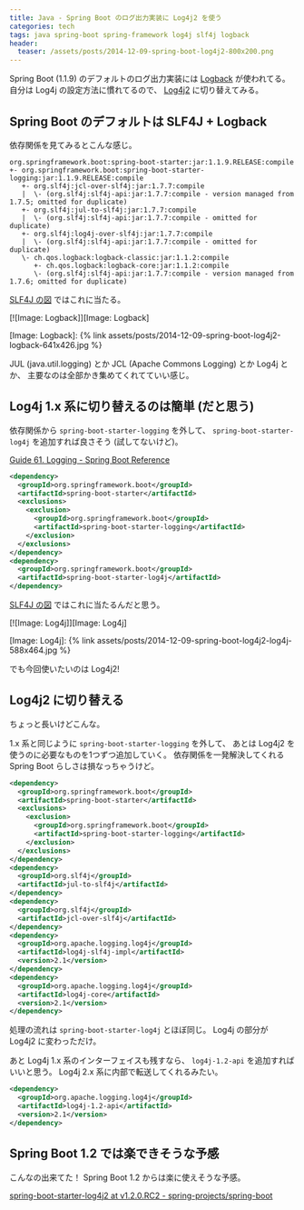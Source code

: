 ```yaml
---
title: Java - Spring Boot のログ出力実装に Log4j2 を使う
categories: tech
tags: java spring-boot spring-framework log4j slf4j logback
header:
  teaser: /assets/posts/2014-12-09-spring-boot-log4j2-800x200.png
---
```


Spring Boot (1.1.9) のデフォルトのログ出力実装には [Logback] が使われてる。
自分は Log4j の設定方法に慣れてるので、 [Log4j2] に切り替えてみる。

[Logback]: http://logback.qos.ch
[Log4j2]: http://logging.apache.org/log4j/2.x

<!--more-->

## Spring Boot のデフォルトは SLF4J + Logback

依存関係を見てみるとこんな感じ。

```text
org.springframework.boot:spring-boot-starter:jar:1.1.9.RELEASE:compile
+- org.springframework.boot:spring-boot-starter-logging:jar:1.1.9.RELEASE:compile
   +- org.slf4j:jcl-over-slf4j:jar:1.7.7:compile
   |  \- (org.slf4j:slf4j-api:jar:1.7.7:compile - version managed from 1.7.5; omitted for duplicate)
   +- org.slf4j:jul-to-slf4j:jar:1.7.7:compile
   |  \- (org.slf4j:slf4j-api:jar:1.7.7:compile - omitted for duplicate)
   +- org.slf4j:log4j-over-slf4j:jar:1.7.7:compile
   |  \- (org.slf4j:slf4j-api:jar:1.7.7:compile - omitted for duplicate)
   \- ch.qos.logback:logback-classic:jar:1.1.2:compile
      +- ch.qos.logback:logback-core:jar:1.1.2:compile
      \- (org.slf4j:slf4j-api:jar:1.7.7:compile - version managed from 1.7.6; omitted for duplicate)
```

[SLF4J の図](http://www.slf4j.org/legacy.html) ではこれに当たる。

[![Image: Logback]][Image: Logback]

[Image: Logback]: {% link assets/posts/2014-12-09-spring-boot-log4j2-logback-641x426.jpg %}

JUL (java.util.logging) とか JCL (Apache Commons Logging) とか Log4j とか、
主要なのは全部かき集めてくれてていい感じ。

## Log4j 1.x 系に切り替えるのは簡単 (だと思う)

依存関係から `spring-boot-starter-logging` を外して、
`spring-boot-starter-log4j` を追加すれば良さそう (試してないけど)。

[Guide 61. Logging - Spring Boot Reference](http://docs.spring.io/spring-boot/docs/current/reference/html/howto-logging.html)

```xml
<dependency>
  <groupId>org.springframework.boot</groupId>
  <artifactId>spring-boot-starter</artifactId>
  <exclusions>
    <exclusion>
      <groupId>org.springframework.boot</groupId>
      <artifactId>spring-boot-starter-logging</artifactId>
    </exclusion>
  </exclusions>
</dependency>
<dependency>
  <groupId>org.springframework.boot</groupId>
  <artifactId>spring-boot-starter-log4j</artifactId>
</dependency>
```

[SLF4J の図](http://www.slf4j.org/legacy.html) ではこれに当たるんだと思う。

[![Image: Log4j]][Image: Log4j]

[Image: Log4j]: {% link assets/posts/2014-12-09-spring-boot-log4j2-log4j-588x464.jpg %}

でも今回使いたいのは Log4j2!

## Log4j2 に切り替える

ちょっと長いけどこんな。

1.x 系と同じように `spring-boot-starter-logging` を外して、
あとは Log4j2 を使うのに必要なものを1つずつ追加していく。
依存関係を一発解決してくれる Spring Boot らしさは損なっちゃうけど。

```xml
<dependency>
  <groupId>org.springframework.boot</groupId>
  <artifactId>spring-boot-starter</artifactId>
  <exclusions>
    <exclusion>
      <groupId>org.springframework.boot</groupId>
      <artifactId>spring-boot-starter-logging</artifactId>
    </exclusion>
  </exclusions>
</dependency>
<dependency>
  <groupId>org.slf4j</groupId>
  <artifactId>jul-to-slf4j</artifactId>
</dependency>
<dependency>
  <groupId>org.slf4j</groupId>
  <artifactId>jcl-over-slf4j</artifactId>
</dependency>
<dependency>
  <groupId>org.apache.logging.log4j</groupId>
  <artifactId>log4j-slf4j-impl</artifactId>
  <version>2.1</version>
</dependency>
<dependency>
  <groupId>org.apache.logging.log4j</groupId>
  <artifactId>log4j-core</artifactId>
  <version>2.1</version>
</dependency>
```

処理の流れは `spring-boot-starter-log4j` とほぼ同じ。
Log4j の部分が Log4j2 に変わっただけ。

あと Log4j 1.x 系のインターフェイスも残すなら、
`log4j-1.2-api` を追加すればいいと思う。
Log4j 2.x 系に内部で転送してくれるみたい。

```xml
<dependency>
  <groupId>org.apache.logging.log4j</groupId>
  <artifactId>log4j-1.2-api</artifactId>
  <version>2.1</version>
</dependency>
```

## Spring Boot 1.2 では楽できそうな予感

こんなの出来てた！
Spring Boot 1.2 からは楽に使えそうな予感。

[spring-boot-starter-log4j2 at v1.2.0.RC2 - spring-projects/spring-boot](https://github.com/spring-projects/spring-boot/tree/v1.2.0.RC2/spring-boot-starters/spring-boot-starter-log4j2)

